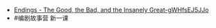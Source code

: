 - [Endings - The Good, the Bad, and the Insanely Great-gWHfsEJ5JJo](https://tmmkh2g6cm.feishu.cn/minutes/obcnknu842wt6l5b28gww7es)
- #编剧故事营 新一课
